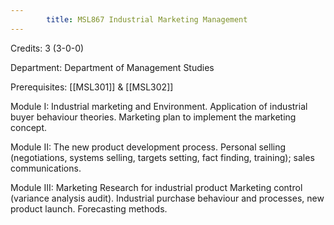 ```yaml
---
        title: MSL867 Industrial Marketing Management
---
```

Credits: 3 (3-0-0)

Department: Department of Management Studies

Prerequisites: [[MSL301]] & [[MSL302]]

Module I: Industrial marketing and Environment. Application of industrial buyer behaviour theories. Marketing plan to implement the marketing concept.

Module II: The new product development process. Personal selling (negotiations, systems selling, targets setting, fact finding, training); sales communications.

Module III: Marketing Research for industrial product Marketing control (variance analysis audit). Industrial purchase behaviour and processes, new product launch. Forecasting methods.